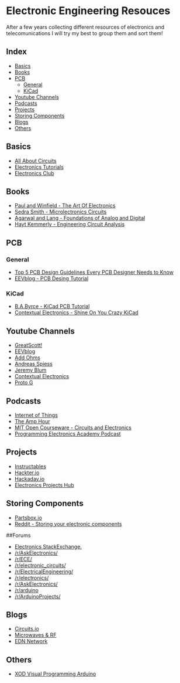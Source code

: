 # Electronic Engineering Resouces
After a few years collecting different resources of electronics and telecomunications I will try my best to group them and sort them!


## Index
* [Basics](#Basics)
* [Books](#Books) 
* [PCB](#PCB)
  * [General](#General)
  * [KiCad](#KiCad)
* [Youtube Channels](YoutubeChannels)
* [Podcasts](#Podcasts)
* [Projects](#Projects)
* [Storing Components](#StoringComponents)
* [Blogs](#Blogs)
* [Others](#Others)





## Basics   <a name="Basics"></a>
* [All About Circuits](https://www.allaboutcircuits.com/)
* [Electronics Tutorials](https://www.electronics-tutorials.ws/)
* [Electronics Club](https://electronicsclub.info/)

## Books  <a name="Books"></a>
* [Paul and Winfield - The Art Of Electronics]()
* [Sedra Smith - Microlectronics Circuits]()
* [Agarwal and Lang - Foundations of Analog and Digital]()
* [Hayt Kemmerly - Engineering Circuit Analysis]()

## PCB    <a name="PCB"></a>
### General     <a name="General"></a>
* [Top 5 PCB Design Guidelines Every PCB Designer Needs to Know](https://resources.altium.com/pcb-design-blog/top-pcb-design-guidelines-every-pcb-designer-needs-to-know)
* [EEVblog - PCB Desing Tutorial](http://www.alternatezone.com/electronics/files/PCBDesignTutorialRevA.pdf)

### KiCad     <a name="KiCad"></a>
* [B.A.Byrce - KiCad PCB Tutorial](http://babryce.com/kicad/tutorial.html)
* [Contextual Electronics - Shine On You Crazy KiCad](https://www.youtube.com/watch?v=PlDOnSHkX2c)

## Youtube Channels   <a name="YoutubeChannels"></a>
* [GreatScott! ](https://www.youtube.com/user/greatscottlab)
* [EEVblog](https://www.youtube.com/user/EEVblog)
* [Add Ohms](https://www.youtube.com/user/AddOhms)
* [Andreas Spiess](https://www.youtube.com/channel/UCu7_D0o48KbfhpEohoP7YSQ)
* [Jeremy Blum](https://www.youtube.com/user/sciguy14)
* [Contextual Electronics](https://www.youtube.com/user/contextualelectronic)
* [Proto G](https://www.youtube.com/user/garofalo42)


## Podcasts   <a name="Podcasts"></a>
* [Internet of Things](https://iotpodcast.com/)
* [The Amp Hour](https://theamphour.com/tag/contextual-electronics/)
* [MIT Open Courseware - Circuits and Electronics](https://ocw.mit.edu/courses/electrical-engineering-and-computer-science/6-002-circuits-and-electronics-spring-2007/)
* [Programming Electronics Academy Podcast](https://programmingelectronics.com/oshpodcast/)



## Projects   <a name="Projects"></a>
* [Instructables](http://www.instructables.com/)
* [Hackter.io](https://www.hackster.io/projects)
* [Hackaday.io](https://hackaday.io/projects)
* [Electronics Projects Hub](https://electronicsprojectshub.com/)


## Storing Components     <a name="StoringComponents"></a>
* [Partsbox.io](https://partsbox.io/)
* [Reddit - Storing your electronic components](https://es.reddit.com/r/electronics/comments/7xz1vs/tip_storing_your_electronic_components/)



##Forums <a name="Forums"></a>
* [Electronics StackExchange.](https://electronics.stackexchange.com/)
* [/r/AskElectronics/](https://www.reddit.com/r/AskElectronics/)
* [/r/ECE/](https://www.reddit.com/r/ECE/)
* [/r/electronic_circuits/](https://www.reddit.com/r/electronic_circuits/)
* [/r/ElectricalEngineering/](https://www.reddit.com//r/ElectricalEngineering/)
* [/r/electronics/](https://www.reddit.com/r/electronics/)
* [/r/AskElectronics/](https://www.reddit.com/r/AskElectronics/)
* [/r/arduino](https://www.reddit.com/r/arduino/)
* [/r/ArduinoProjects/](https://www.reddit.com/r/ArduinoProjects/)

## Blogs          <a name="Blogs"></a>
* [Circuits.io](https://circuits.io/)
* [Microwaves & RF](http://www.mwrf.com/)
* [EDN Network](https://www.edn.com/)


## Others         <a name="Others"></a>
* [XOD Visual Programming Arduino](https://www.youtube.com/watch?v=qxjLH_3US04&feature=youtu.be)

